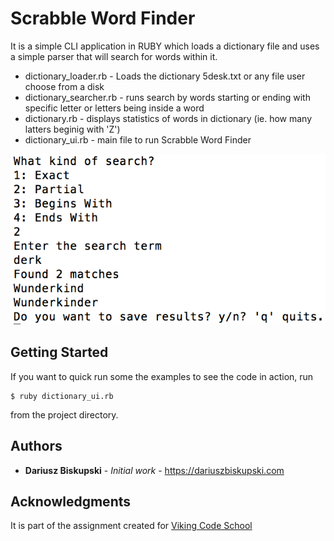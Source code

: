 #  Scrabble Word Finder

It is a simple CLI application in RUBY which loads a dictionary file and uses a simple parser that will search for words within it.

* dictionary_loader.rb - Loads the dictionary 5desk.txt or any file user choose from a disk
* dictionary_searcher.rb - runs search by words starting or ending with specific letter or letters being inside a word
* dictionary.rb - displays statistics of words in dictionary (ie. how many latters beginig with 'Z')
* dictionary_ui.rb - main file to run Scrabble Word Finder

![Screen Shot of Scrabble Word Finder](scrabble_word_finder.png)


## Getting Started

If you want to quick run some the examples to see the code in action, run
```
$ ruby dictionary_ui.rb
```
from the project directory.

## Authors

* **Dariusz Biskupski** - *Initial work* - https://dariuszbiskupski.com


## Acknowledgments

It is part of the assignment created for [Viking Code School](https://www.vikingcodeschool.com/)

